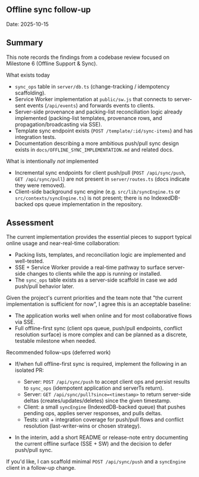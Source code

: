 ## Offline sync follow-up

Date: 2025-10-15

Summary
-------
This note records the findings from a codebase review focused on Milestone 6 (Offline Support & Sync).

What exists today
- `sync_ops` table in `server/db.ts` (change-tracking / idempotency scaffolding).
- Service Worker implementation at `public/sw.js` that connects to server-sent events (`/api/events`) and forwards events to clients.
- Server-side provenance and packing-list reconciliation logic already implemented (packing-list templates, provenance rows, and propagation/broadcasting via SSE).
- Template sync endpoint exists (`POST /template/:id/sync-items`) and has integration tests.
- Documentation describing a more ambitious push/pull sync design exists in `docs/OFFLINE_SYNC_IMPLEMENTATION.md` and related docs.

What is intentionally *not* implemented
- Incremental sync endpoints for client push/pull (`POST /api/sync/push`, `GET /api/sync/pull`) are not present in `server/routes.ts` (docs indicate they were removed).
- Client-side background sync engine (e.g. `src/lib/syncEngine.ts` or `src/contexts/syncEngine.ts`) is not present; there is no IndexedDB-backed ops queue implementation in the repository.

Assessment
----------
The current implementation provides the essential pieces to support typical online usage and near-real-time collaboration:

- Packing lists, templates, and reconciliation logic are implemented and well-tested.
- SSE + Service Worker provide a real-time pathway to surface server-side changes to clients while the app is running or installed.
- The `sync_ops` table exists as a server-side scaffold in case we add push/pull behavior later.

Given the project's current priorities and the team note that "the current implementation is sufficient for now", I agree this is an acceptable baseline:

- The application works well when online and for most collaborative flows via SSE.
- Full offline-first sync (client ops queue, push/pull endpoints, conflict resolution surface) is more complex and can be planned as a discrete, testable milestone when needed.

Recommended follow-ups (deferred work)
- If/when full offline-first sync is required, implement the following in an isolated PR:
  - Server: `POST /api/sync/push` to accept client ops and persist results to `sync_ops` (idempotent application and serverTs return).
  - Server: `GET /api/sync/pull?since=<timestamp>` to return server-side deltas (creates/updates/deletes) since the given timestamp.
  - Client: a small `syncEngine` (IndexedDB-backed queue) that pushes pending ops, applies server responses, and pulls deltas.
  - Tests: unit + integration coverage for push/pull flows and conflict resolution (last-writer-wins or chosen strategy).

- In the interim, add a short README or release-note entry documenting the current offline surface (SSE + SW) and the decision to defer push/pull sync.

If you'd like, I can scaffold minimal `POST /api/sync/push` and a `syncEngine` client in a follow-up change.
